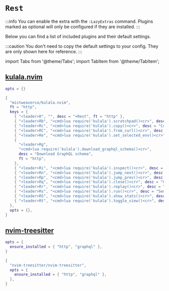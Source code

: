 # `Rest`

<!-- plugins:start -->

:::info
You can enable the extra with the `:LazyExtras` command.
Plugins marked as optional will only be configured if they are installed.
:::

Below you can find a list of included plugins and their default settings.

:::caution
You don't need to copy the default settings to your config.
They are only shown here for reference.
:::

import Tabs from '@theme/Tabs';
import TabItem from '@theme/TabItem';

## [kulala.nvim](https://github.com/mistweaverco/kulala.nvim)

<Tabs>

<TabItem value="opts" label="Options">

```lua
opts = {}
```

</TabItem>


<TabItem value="code" label="Full Spec">

```lua
{
  "mistweaverco/kulala.nvim",
  ft = "http",
  keys = {
    { "<leader>R", "", desc = "+Rest", ft = "http" },
    { "<leader>Rb", "<cmd>lua require('kulala').scratchpad()<cr>", desc = "Open scratchpad", ft = "http" },
    { "<leader>Rc", "<cmd>lua require('kulala').copy()<cr>", desc = "Copy as cURL", ft = "http" },
    { "<leader>RC", "<cmd>lua require('kulala').from_curl()<cr>", desc = "Paste from curl", ft = "http" },
    { "<leader>Re", "<cmd>lua require('kulala').set_selected_env()<cr>", desc = "Set environment", ft = "http" },
    {
      "<leader>Rg",
      "<cmd>lua require('kulala').download_graphql_schema()<cr>",
      desc = "Download GraphQL schema",
      ft = "http",
    },
    { "<leader>Ri", "<cmd>lua require('kulala').inspect()<cr>", desc = "Inspect current request", ft = "http" },
    { "<leader>Rn", "<cmd>lua require('kulala').jump_next()<cr>", desc = "Jump to next request", ft = "http" },
    { "<leader>Rp", "<cmd>lua require('kulala').jump_prev()<cr>", desc = "Jump to previous request", ft = "http" },
    { "<leader>Rq", "<cmd>lua require('kulala').close()<cr>", desc = "Close window", ft = "http" },
    { "<leader>Rr", "<cmd>lua require('kulala').replay()<cr>", desc = "Replay the last request", ft = "http" },
    { "<leader>Rs", "<cmd>lua require('kulala').run()<cr>", desc = "Send the request", ft = "http" },
    { "<leader>RS", "<cmd>lua require('kulala').show_stats()<cr>", desc = "Show stats", ft = "http" },
    { "<leader>Rt", "<cmd>lua require('kulala').toggle_view()<cr>", desc = "Toggle headers/body", ft = "http" },
  },
  opts = {},
}
```

</TabItem>

</Tabs>

## [nvim-treesitter](https://github.com/nvim-treesitter/nvim-treesitter)

<Tabs>

<TabItem value="opts" label="Options">

```lua
opts = {
  ensure_installed = { "http", "graphql" },
}
```

</TabItem>


<TabItem value="code" label="Full Spec">

```lua
{
  "nvim-treesitter/nvim-treesitter",
  opts = {
    ensure_installed = { "http", "graphql" },
  },
}
```

</TabItem>

</Tabs>

<!-- plugins:end -->
